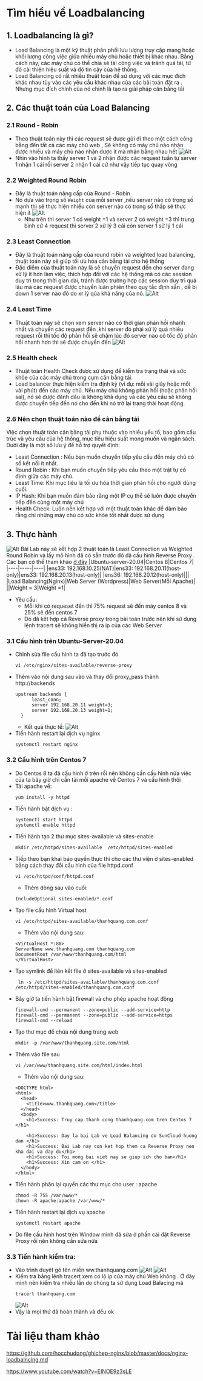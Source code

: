 # Tìm hiểu về Loadbalancing
## 1. Loadbalancing là gì?
- Load Balancing là một kỹ thuật phân phối lưu lượng truy cập mạng hoặc khối lượng công việc giữa nhiều máy chủ hoặc thiết bị khác nhau. Bằng cách này, các máy chủ có thể chia sẻ tải công việc và tránh quá tải, từ đó cải thiện hiệu suất và độ tin cậy của hệ thống.
- Load Balancing có rất nhiều thuật toán để sử dụng với các mục đích khác nhau tùy vào các yêu cầu khác nhau của các bài toán đặt ra . Nhưng mục đích chính của nó chính là tạo ra giải pháp cân băng tải 
## 2. Các thuật toán của Load Balancing
### 2.1 Round - Robin
- Theo thuật toán này thì các request sẽ được gửi đi theo một cách công bằng đến tất cả các máy chủ web , Sẽ không có máy chủ nào nhận được nhiều và máy chủ nào nhận được ít mà nhận bằng nhau hết
  ![Alt](/thuctap/anh/Screenshot_711.png)
- Nhìn vào hình ta thấy server 1 và 2 nhận được các request tuần tự server 1 nhận 1 cái rồi server 2 nhận 1 cái cứ như vậy tiếp tục quay vòng
### 2.2 Weighted Round Robin
- Đây là thuật toán nâng cấp của Round - Robin 
- Nó dựa vào trọng số `Weight` của mỗi server ,nếu server nào có trọng số mạnh thì sẽ thực hiện nhiều còn server nào có trọng số thấp sẽ thực hiện ít
  ![Alt](/thuctap/anh/Screenshot_712.png)
  - Như trên thì  server 1 có weight =1 và server 2 có weight =3 thì trung bình cứ 4 request thì server 2 xử lý 3 cái còn server 1 sử lý 1 cái
### 2.3 Least Connection
- Đây là thuật toán nâng cấp của round robin và weighted load balancing, thuật toán này sẽ giúp tối ưu hóa cân bằng tải cho hệ thống
- Đặc điểm của thuật toán này là sẽ chuyển request đến cho server đang xử lý it hơn làm việc, thích hợp đối với các hệ thống mà có các session duy trì trong thời gian dài, tránh được trường hợp các session duy trì quá lâu mà các request được chuyển luân phiên theo quy tắc định sẵn , dễ bị down 1 server nào đó do xr lý qúa khả năng của nó.
  ![Alt](/thuctap/anh/Screenshot_713.png)
### 2.4 Least Time
- Thuật toán này sẽ chọn xem server nào có thời gian phản hồi nhanh nhất và chuyển các request đến ,khi server đó phải xử lý quá nhiều request rồi thì tốc độ phản hồi sẽ chậm lúc đó server nào có tốc độ phản hồi nhanh hơn thì sẽ được chuyển đến
  ![Alt](/thuctap/anh/Screenshot_714.png)

### 2.5 Health check
- Thuật toán Health Check được sử dụng để kiểm tra trạng thái và sức khỏe của các máy chủ trong cụm cân bằng tải.
- Load balancer thực hiện kiểm tra định kỳ (ví dụ: mỗi vài giây hoặc mỗi vài phút) đến các máy chủ. Nếu máy chủ không phản hồi (hoặc phản hồi sai), nó sẽ được đánh dấu là không khả dụng và các yêu cầu sẽ không được chuyển tiếp đến nó cho đến khi nó trở lại trạng thái hoạt động.
### 2.6 Nên chọn thuật toán nào để cân bằng tải

Việc chọn thuật toán cân bằng tải phụ thuộc vào nhiều yếu tố, bao gồm cấu trúc và yêu cầu của hệ thống, mục tiêu hiệu suất mong muốn và ngân sách. Dưới đây là một số lưu ý để hỗ trợ quyết định:
- Least Connection : Nếu bạn muốn chuyển tiếp yêu cầu đến máy chủ có số kết nối ít nhất.
- Round Robin : Khi bạn muốn chuyển tiếp yêu cầu theo một trật tự cố định giữa các máy chủ.
- Least Time: Khi mục tiêu là tối ưu hóa thời gian phản hồi cho người dùng cuối.
- IP Hash: Khi bạn muốn đảm bảo rằng một IP cụ thể sẽ luôn được chuyển tiếp đến cùng một máy chủ
- Health Check: Luôn nên kết hợp với một thuật toán khác để đảm bảo rằng chỉ những máy chủ có sức khỏe tốt nhất được sử dụng
## 3. Thực hành
 ![Alt](/thuctap/anh/Screenshot_715.png)
Bài Lab này sẽ kết hợp 2 thuật toán là Least Connection và Weighted Round Robin và lấy mô hình đã có sẵn trước đó đã cấu hình Reverse Proxy . Các bạn có thể tham khảo [ở đây](https://github.com/thanhquang99/thuctap2023/blob/main/thuctap/03-Linux/03-thuchanh/03.proxy-ubuntu.md) 
|Ubuntu-server-20.04|Centos 8|Centos 7|
|----|-----|----|
|ens33: 192.168.10.25(NAT)|ens33: 192.168.20.11(host-only)|ens33: 192.168.20.13(host-only)|
|ens36: 192.168.20.12(host-only)|||
|Load Balancing(Nginx)|Web Server (Wordpress)|Web Server(Mỗi Apache)|
||Weight = 3|Weight =1|
- Yêu cầu: 
  - Mỗi khi có requeset đến thì 75% request sẽ đến máy centos 8 và 25% sẽ đến centos 7
  - Do đã kết hợp cả Reverse proxy trong bài toán trước nên khi sử dụng lệnh tracert sẽ không hiển thị ra ip của các Web Server 
### 3.1 Cấu hình trên Ubuntu-Server-20.04
- Chỉnh sửa file cấu hình ta đã tạo trước đó 
  ```
  vi /etc/nginx/sites-available/reverse-proxy
  ```
- Thêm vào nội dung sau vào và thay đổi proxy_pass thành http://backends
  ```
  upstream backends {
        least_conn;
        server 192.168.20.11 weight=3;
        server 192.168.20.13 weight=1;
    }
  ```
  - Kết quả thực tế:
  ![Alt](/thuctap/anh/Screenshot_716.png)
- Tiến hành restart lại dịch vụ nginx
  ```
  systemctl restart nginx
  ```
### 3.2 Cấu hình trên Centos 7
- Do Centos 8 ta đã cấu hình ở trên rồi nên không cần cấu hình nữa việc của ta bây giờ chỉ cần tải mỗi apache về Centos 7 và cấu hình thôi
- Tải apache về:
  ```
  yum install -y httpd
  ```
- Tiến hành bật dịch vụ :
  ```
  systemctl start httpd
  systemctl enable httpd
  ``` 
- Tiến hành tạo 2 thư mục sites-available và sites-enable
  ```
  mkdir /etc/httpd/sites-available  /etc/httpd/sites-enabled
  ```
- Tiếp theo bạn khai báo quyền thực thi cho các thư viện ở sites-enabled bằng cách thay đổi cấu hình của file httpd.conf
  ```
  vi /etc/httpd/conf/httpd.conf
  ```
  - Thêm dòng sau vào cuối:
  ```
  IncludeOptional sites-enabled/*.conf
  ```
- Tạo file cấu hình Virtual host 
  ```
  vi /etc/httpd/sites-available/thanhquang.com.conf
  ```
  - Thêm vào nội dung sau:
  ```
  <VirtualHost *:80>
  ServerName www.thanhquang.com thanhquang.com
  DocumentRoot /var/www/thanhquang.com/html
  </VirtualHost>
  ```
- Tạo symlink để liên kết file ở sites-available và sites-enabled
  ```
   ln -s /etc/httpd/sites-available/thanhquang.com.conf /etc/httpd/sites-enabled/thanhquang.com.conf
  ```
- Bây giờ ta tiến hành bật firewall và cho phép apache hoạt động
  ```
  firewall-cmd --permanent --zone=public --add-service=http
  firewall-cmd --permanent --zone=public --add-service=https
  firewall-cmd --reload
  ```
- Tạo thư mục để chứa nội dung trang web
  ```
  mkdir -p /var/www/thanhquang.site.com/html
  ```
- Thêm vào file sau
  ```
  vi /var/www/thanhquang.site.com/html/index.html
  ```
  - Thêm vào nội dung sau:
  ```
  <DOCTYPE html>
  <html>
    <head>
      <title>www.thanhquang.com</title>
    </head>
    <body>
      <h1>Success: Truy cap thanh cong thanhquang.com tren Centos 7 </h1>

      <h1>Success: Day la bai Lab ve Load Balancing do SunCloud huong dan </h1>
      <h1>Success: Bai Lab nay con ket hop them ca Reverse Proxy nen kha dai va day du</h1>
      <h1>Success: Toi mong bai viet nay se giup ich cho ban</h1>
      <h1>Success: Xin cam on </h1>
    </body>
  </html>
  ```
- Tiến hành phân lại quyền các thư mục cho user : apache
  ```
  chmod -R 755 /var/www/*
  chown -R apache:apache /var/www/*
  ```
- Tiến hành restart lại dịch vụ apache
  ```
  systemctl restart apache
  ```
- Do file cấu hình host trên Window mình đã sửa ở phần cài đặt Reverse Proxy rồi nên không cần sửa nữa
### 3.3 Tiến hành kiểm tra:
- Vào trình duyệt gõ tên miền ww.thanhquang.com
  ![Alt](/thuctap/anh/Screenshot_717.png)
  ![Alt](/thuctap/anh/Screenshot_718.png)
- Kiểm tra bằng lệnh tracert xem có lộ ip của máy chủ Web không . Ở đây mình nên kiểm tra nhiều lần do chúng ta sử dụng Load Balacing mà
  ```
  tracert thanhquang.com
  ```
  ![Alt](/thuctap/anh/Screenshot_719.png)
- Vậy là mọi thứ đã hoàn thành và đều ok
# Tài liệu tham khảo
https://github.com/hocchudong/ghichep-nginx/blob/master/docs/nginx-loadbalncing.md

https://www.youtube.com/watch?v=EINOE9z3sLE